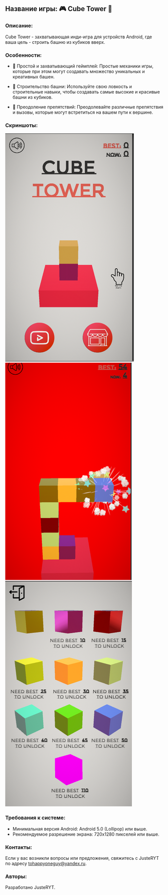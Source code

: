 ## Название игры: 🎮 Cube Tower 🏰

### Описание:

Cube Tower - захватывающая инди-игра для устройств Android, где ваша цель - строить башню из кубиков вверх.

### Особенности:

- 🌟 Простой и захватывающий геймплей: Простые механики игры, которые при этом могут создавать множество уникальных и креативных башен.

- 🏰 Строительство башни: Используйте свою ловкость и строительные навыки, чтобы создавать самые высокие и красивые башни из кубиков.

- 🚧 Преодоление препятствий: Преодолевайте различные препятствия и вызовы, которые могут встретиться на вашем пути к вершине.

### Скриншоты:

![Скриншот игры 1](screenshot1.png)
![Скриншот игры 2](screenshot2.png)
![Скриншот игры 2](screenshot3.png)

### Требования к системе:

- Минимальная версия Android: Android 5.0 (Lollipop) или выше.
- Рекомендуемое разрешение экрана: 720x1280 пикселей или выше.

### Контакты:

Если у вас возникли вопросы или предложения, свяжитесь с JusteRYT по адресу tohappyoneguy@yandex.ru.

### Авторы:

Разработано JusteRYT.
